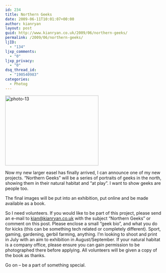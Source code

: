 ```yaml
---
id: 234
title: Northern Geeks
date: 2009-06-11T10:01:07+00:00
author: kianryan
layout: post
guid: http://www.kianryan.co.uk/2009/06/northern-geeks/
permalink: /2009/06/northern-geeks/
ljID:
  - "134"
ljxp_comments:
  - "0"
ljxp_privacy:
  - "0"
dsq_thread_id:
  - "190540983"
categories:
  - Photog
---
```

<img src="http://www.kianryan.co.uk/wp-content/uploads/2009/06/photo-13-300x225.jpg" alt="photo-13" title="photo-13" width="300" height="225" class="alignleft size-medium wp-image-235" srcset="http://www.kianryan.co.uk/wp-content/uploads/2009/06/photo-13-300x225.jpg 300w, http://www.kianryan.co.uk/wp-content/uploads/2009/06/photo-13.jpg 640w" sizes="(max-width: 300px) 100vw, 300px" />

Now my new larger easel has finally arrived, I can announce one of my new projects. &#8220;Northern Geeks&#8221; will be a series of portraits of geeks in the north, showing them in their natural habitat and &#8220;at play&#8221;. I want to show geeks are people too.

The final images will be put into an exhibition, put online and be made available as a book.

So I need volunteers. If you would like to be part of this project, please send an e-mail to [&#x6b;&#105;&#97;&#x6e;&#64;&#107;&#x69;&#x61;&#110;r&#x79;&#97;&#110;&#x2e;&#x63;&#111;.&#x75;&#107;](&#x6d;&#97;&#105;&#x6c;&#116;&#111;&#x3a;&#x6b;&#105;&#97;&#x6e;&#64;&#107;&#x69;&#x61;&#110;r&#x79;&#97;&#110;&#x2e;&#x63;&#111;.&#x75;&#107;) with the subject &#8220;Northern Geeks&#8221; or comment on this post. Please enclose a small &#8220;geek bio&#8221;, and what you do for kicks (this can be something tech related or completely different). Sport, gaming, gardening, gerbil farming, anything. I&#8217;m looking to shoot and print in July with an aim to exhibition in August/September. If your natural habitat is a company office, please ensure you can gain permission to be photographed there before applying. All volunteers will be given a copy of the book as thanks.

Go on &#8211; be a part of something special.